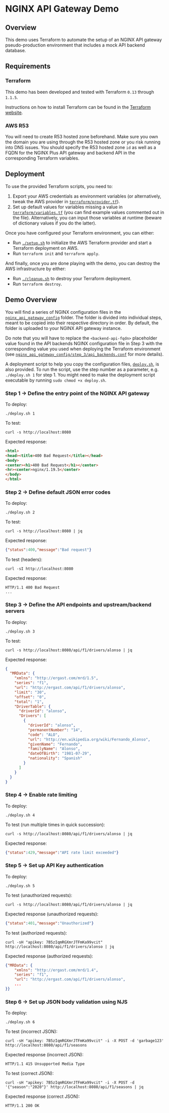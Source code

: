 # NGINX API Gateway Demo

## Overview

This demo uses Terraform to automate the setup of an NGINX API gateway pseudo-production environment that includes a mock API backend database.

## Requirements

### Terraform

This demo has been developed and tested with Terraform `0.13` through `1.1.5`.

Instructions on how to install Terraform can be found in the [Terraform website](https://www.terraform.io/downloads.html).

### AWS R53

You will need to create R53 hosted zone beforehand. Make sure you own the domain you are using through the R53 hosted zone or you risk running into DNS issues. You should specify the R53 hosted zone `id` as well as a FQDN for the NGINX Plus API gateway and backend API in the corresponding Terraform variables.

## Deployment

To use the provided Terraform scripts, you need to:

1. Export your AWS credentials as environment variables (or alternatively, tweak the AWS provider in [`terraform/provider.tf`](terraform/provider.tf)).
2. Set up default values for variables missing a value in [`terraform/variables.tf`](terraform/variables.tf) (you can find example values commented out in the file). Alternatively, you can input those variables at runtime (beware of dictionary values if you do the latter).

Once you have configured your Terraform environment, you can either:

* Run [`./setup.sh`](setup.sh) to initialize the AWS Terraform provider and start a Terraform deployment on AWS.
* Run `terraform init` and `terraform apply`.

And finally, once you are done playing with the demo, you can destroy the AWS infrastructure by either:

* Run [`./cleanup.sh`](cleanup.sh) to destroy your Terraform deployment.
* Run `terraform destroy`.

## Demo Overview

You will find a series of NGINX configuration files in the [`nginx_api_gateway_config`](nginx_api_gateway_config/) folder. The folder is divided into individual steps, meant to be copied into their respective directory in order. By default, the folder is uploaded to your NGINX API gateway instance.

Do note that you will have to replace the `<backend-api-fqdn>` placeholder value found in the API backends NGINX configuration file in Step 3 with the corresponding value you used when deploying the Terraform environment (see [`nginx_api_gateway_config/step_3/api_backends.conf`](nginx_api_gateway_config/step_3/api_backends.conf) for more details).

A deployment script to help you copy the configuration files, [`deploy.sh`](nginx_api_gateway_config/deploy.sh), is also provided. To run the script, use the step number as a parameter, e.g. `./deploy.sh 1` for step 1. You might need to make the deployment script executable by running `sudo chmod +x deploy.sh`.

### Step 1 -> Define the entry point of the NGINX API gateway

To deploy:

`./deploy.sh 1`

To test:

`curl -s http://localhost:8080`

Expected response:

```html
<html>
<head><title>400 Bad Request</title></head>
<body>
<center><h1>400 Bad Request</h1></center>
<hr><center>nginx/1.19.5</center>
</body>
</html>
```

### Step 2 -> Define default JSON error codes

To deploy:

`./deploy.sh 2`

To test:

`curl -s http://localhost:8080 | jq`

Expected response:

```json
{"status":400,"message":"Bad request"}
```

To test (headers):

`curl -sI http://localhost:8080`

Expected response:

```text
HTTP/1.1 400 Bad Request
...
```

### Step 3 -> Define the API endpoints and upstream/backend servers

To deploy:

`./deploy.sh 3`

To test:

`curl -s http://localhost:8080/api/f1/drivers/alonso | jq`

Expected response:

```json
{
  "MRData": {
    "xmlns": "http://ergast.com/mrd/1.5",
    "series": "f1",
    "url": "http://ergast.com/api/f1/drivers/alonso",
    "limit": "30",
    "offset": "0",
    "total": "1",
    "DriverTable": {
      "driverId": "alonso",
      "Drivers": [
        {
          "driverId": "alonso",
          "permanentNumber": "14",
          "code": "ALO",
          "url": "http://en.wikipedia.org/wiki/Fernando_Alonso",
          "givenName": "Fernando",
          "familyName": "Alonso",
          "dateOfBirth": "1981-07-29",
          "nationality": "Spanish"
        }
      ]
    }
  }
}
```

### Step 4 -> Enable rate limiting

To deploy:

`./deploy.sh 4`

To test (run multiple times in quick succession):

`curl -s http://localhost:8080/api/f1/drivers/alonso | jq`

Expected response:

```json
{"status":429,"message":"API rate limit exceeded"}
```

### Step 5 -> Set up API Key authentication

To deploy:

`./deploy.sh 5`

To test (unauthorized requests):

`curl -s http://localhost:8080/api/f1/drivers/alonso | jq`

Expected response (unauthorized requests):

```json
{"status":401,"message":"Unauthorized"}
```

To test (authorized requests):

`curl -sH "apikey: 7B5zIqmRGXmrJTFmKa99vcit" http://localhost:8080/api/f1/drivers/alonso | jq`

Expected response (authorized requests):

```json
{"MRData": {
    "xmlns": "http://ergast.com/mrd/1.4",
    "series": "f1",
    "url": "http://ergast.com/api/f1/drivers/alonso",
    ...
}}
```

### Step 6 -> Set up JSON body validation using NJS

To deploy:

`./deploy.sh 6`

To test (incorrect JSON):

`curl -sH "apikey: 7B5zIqmRGXmrJTFmKa99vcit" -i -X POST -d 'garbage123' http://localhost:8080/api/f1/seasons`

Expected response (incorrect JSON):

```text
HTTP/1.1 415 Unsupported Media Type
```

To test (correct JSON):

`curl -sH "apikey: 7B5zIqmRGXmrJTFmKa99vcit" -i -X POST -d '{"season":"2020"}' http://localhost:8080/api/f1/seasons | jq`

Expected response (correct JSON):

```text
HTTP/1.1 200 OK
```
